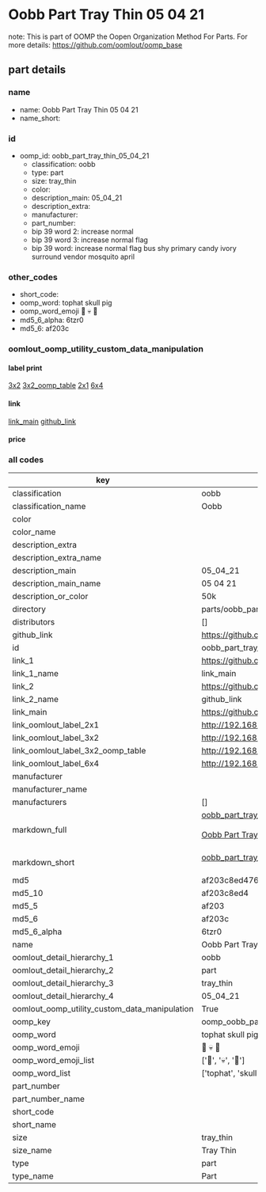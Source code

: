 # Oobb Part Tray Thin 05 04 21  

note: This is part of OOMP the Oopen Organization Method For Parts. For more details: https://github.com/oomlout/oomp_base

##  part details





### name
* name: Oobb Part Tray Thin 05 04 21
* name_short: 
### id
* oomp_id: oobb_part_tray_thin_05_04_21
  * classification: oobb
  * type: part
  * size: tray_thin
  * color: 
  * description_main: 05_04_21
  * description_extra: 
  * manufacturer: 
  * part_number: 
  * bip 39 word 2: increase normal
  * bip 39 word 3: increase normal flag
  * bip 39 word: increase normal flag bus shy primary candy ivory surround vendor mosquito april

### other_codes
* short_code: 
* oomp_word: tophat skull pig
* oomp_word_emoji :tophat: :skull: :pig:
* md5_6_alpha: 6tzr0
* md5_6: af203c






### oomlout_oomp_utility_custom_data_manipulation
#### label print
[3x2](http://192.168.1.245:1112/?label=oomp%206tzr0)
[3x2_oomp_table](http://192.168.1.107:1112/?label=oomp%206tzr0)
[2x1](http://192.168.1.242:1112/?label=oomp%206tzr0)
[6x4](http://192.168.1.55:1112/?label=oomp%206tzr0)    

#### link

[link_main](https://github.com/oomlout/oomlout_oomp_current_version_messy/tree/main/parts/oobb_part_tray_thin_05_04_21) [github_link](https://github.com/oomlout/oomlout_oomp_part_src/tree/main/parts/oobb_part_tray_thin_05_04_21)                             

#### price







### all codes 
| key | value |  
| --- | --- |  
| classification | oobb |  
| classification_name | Oobb |  
| color |  |  
| color_name |  |  
| description_extra |  |  
| description_extra_name |  |  
| description_main | 05_04_21 |  
| description_main_name | 05 04 21 |  
| description_or_color | 50k |  
| directory | parts/oobb_part_tray_thin_05_04_21 |  
| distributors | [] |  
| github_link | https://github.com/oomlout/oomlout_oomp_part_src/tree/main/parts/oobb_part_tray_thin_05_04_21 |  
| id | oobb_part_tray_thin_05_04_21 |  
| link_1 | https://github.com/oomlout/oomlout_oomp_current_version_messy/tree/main/parts/oobb_part_tray_thin_05_04_21 |  
| link_1_name | link_main |  
| link_2 | https://github.com/oomlout/oomlout_oomp_part_src/tree/main/parts/oobb_part_tray_thin_05_04_21 |  
| link_2_name | github_link |  
| link_main | https://github.com/oomlout/oomlout_oomp_current_version_messy/tree/main/parts/oobb_part_tray_thin_05_04_21 |  
| link_oomlout_label_2x1 | http://192.168.1.242:1112/?label=oomp%206tzr0 |  
| link_oomlout_label_3x2 | http://192.168.1.245:1112/?label=oomp%206tzr0 |  
| link_oomlout_label_3x2_oomp_table | http://192.168.1.107:1112/?label=oomp%206tzr0 |  
| link_oomlout_label_6x4 | http://192.168.1.55:1112/?label=oomp%206tzr0 |  
| manufacturer |  |  
| manufacturer_name |  |  
| manufacturers | [] |  
| markdown_full | [oobb_part_tray_thin_05_04_21](https://github.com/oomlout/oomlout_oomp_current_version_messy/tree/main/parts/oobb_part_tray_thin_05_04_21)<br>[](https://github.com/oomlout/oomlout_oomp_current_version_messy/tree/main/parts/oobb_part_tray_thin_05_04_21)<br>[Oobb Part Tray Thin 05 04 21](https://github.com/oomlout/oomlout_oomp_current_version_messy/tree/main/parts/oobb_part_tray_thin_05_04_21)<br><br> |  
| markdown_short | [oobb_part_tray_thin_05_04_21](https://github.com/oomlout/oomlout_oomp_current_version_messy/tree/main/parts/oobb_part_tray_thin_05_04_21)<br><br> |  
| md5 | af203c8ed476e42aaae3c1eeb0658b95 |  
| md5_10 | af203c8ed4 |  
| md5_5 | af203 |  
| md5_6 | af203c |  
| md5_6_alpha | 6tzr0 |  
| name | Oobb Part Tray Thin 05 04 21 |  
| oomlout_detail_hierarchy_1 | oobb |  
| oomlout_detail_hierarchy_2 | part |  
| oomlout_detail_hierarchy_3 | tray_thin |  
| oomlout_detail_hierarchy_4 | 05_04_21 |  
| oomlout_oomp_utility_custom_data_manipulation | True |  
| oomp_key | oomp_oobb_part_tray_thin_05_04_21 |  
| oomp_word | tophat skull pig |  
| oomp_word_emoji | :tophat: :skull: :pig: |  
| oomp_word_emoji_list | [':tophat:', ':skull:', ':pig:'] |  
| oomp_word_list | ['tophat', 'skull', 'pig'] |  
| part_number |  |  
| part_number_name |  |  
| short_code |  |  
| short_name |  |  
| size | tray_thin |  
| size_name | Tray Thin |  
| type | part |  
| type_name | Part |  

